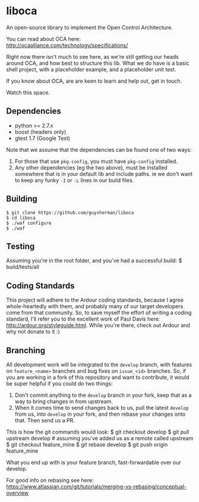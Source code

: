 # liboca
An open-source library to implement the Open Control Architecture.

You can read about OCA here: http://ocaalliance.com/technology/specifications/

Right now there isn't much to see here, as we're still getting our heads around
OCA, and how best to structure this lib. What we do have is a basic shell project,
with a placeholder example, and a placeholder unit test.

If you know about OCA, are are keen to learn and help out, get in touch.

Watch this space.

## Dependencies
*	python >= 2.7.x
*	boost (headers only)
*	gtest 1.7 (Google Test)

Note that we assume that the dependencies can be found one of two ways:
1.	For those that use `pkg-config`, you must have `pkg-config` installed.
2.	Any other dependencies (eg the two above), must be installed somewhere that
	is in your default lib and include paths. ie we don't want to keep any funky
	`-I` or `-L` lines in our build files.

## Building
	$ git clone https://github.com/guysherman/liboca
	$ cd liboca
	$ ./waf configure
	$ ./waf

## Testing
Assuming you're in the root folder, and you've had a successful build:
	$ build/tests/all


## Coding Standards
This project will adhere to the Ardour coding standards, because I agree whole-heartedly
with them, and probably many of our target developers come from that community. So, to save
myself the effort of writing a coding standard, I'll refer you to the excellent work of
Paul Davis here: http://ardour.org/styleguide.html. While you're there, check out Ardour
and why not donate to it :)

## Branching
All development work will be integrated to the `develop` branch, with features on `feature_<name>` branches and bug fixes on `issue_<id>` branches. So, if you are working
in a fork of this repository and want to contribute, it would be super helpful if you could do two things:
1.	Don't commit anything to the `develop` branch in your fork, keep that as a way to bring changes in from upstream.
2.	When it comes time to send changes back to us, pull the latest `develop` from us, into `develop` in your fork, and then rebase your changes onto that. Then send us a PR.

This is how the git commands would look:
	$ git checkout develop
	$ git pull upstream develop		# assuming you've added us as a remote called upstream
	$ git checkout feature_mine
	$ git rebase develop
	$ git push origin feature_mine

What you end up with is your feature branch, fast-forwardable over our develop.

For good info on rebasing see here: https://www.atlassian.com/git/tutorials/merging-vs-rebasing/conceptual-overview
